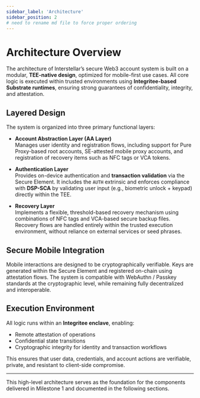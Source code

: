 ```yaml
---
sidebar_label: 'Architecture'
sidebar_position: 2
# need to rename md file to force proper ordering
---
```


# Architecture Overview

The architecture of Interstellar’s secure Web3 account system is built on a modular, **TEE-native design**, optimized for mobile-first use cases. All core logic is executed within trusted environments using **Integritee-based Substrate runtimes**, ensuring strong guarantees of confidentiality, integrity, and attestation.

## Layered Design

The system is organized into three primary functional layers:

- **Account Abstraction Layer (AA Layer)**  
  Manages user identity and registration flows, including support for Pure Proxy-based root accounts, SE-attested mobile proxy accounts, and registration of recovery items such as NFC tags or VCA tokens.

- **Authentication Layer**  
  Provides on-device authentication and **transaction validation** via the Secure Element. It includes the `AUTH` extrinsic and enforces compliance with **DSP-SCA** by validating user input (e.g., biometric unlock + keypad) directly within the TEE.

- **Recovery Layer**  
  Implements a flexible, threshold-based recovery mechanism using combinations of NFC tags and VCA-based secure backup files. Recovery flows are handled entirely within the trusted execution environment, without reliance on external services or seed phrases.

## Secure Mobile Integration

Mobile interactions are designed to be cryptographically verifiable. Keys are generated within the Secure Element and registered on-chain using attestation flows. The system is compatible with WebAuthn / Passkey standards at the cryptographic level, while remaining fully decentralized and interoperable.

## Execution Environment

All logic runs within an **Integritee enclave**, enabling:
- Remote attestation of operations
- Confidential state transitions
- Cryptographic integrity for identity and transaction workflows

This ensures that user data, credentials, and account actions are verifiable, private, and resistant to client-side compromise.

---

This high-level architecture serves as the foundation for the components delivered in Milestone 1 and documented in the following sections.







